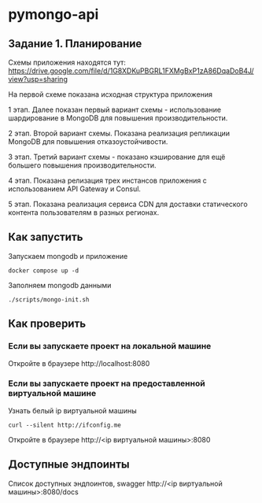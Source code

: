 # pymongo-api

## Задание 1. Планирование

Схемы приложения находятся тут: https://drive.google.com/file/d/1G8XDKuPBGRL1FXMgBxP1zA86DqaDoB4J/view?usp=sharing

На первой схеме показана исходная структура приложения

1 этап. Далее показан первый вариант схемы - использование шардирование в MongoDB для повышения производительности.

2 этап. Второй вариант схемы. Показана реализация репликации MongoDB для повышения отказоустойчивости.

3 этап. Третий вариант схемы - показано кэширование для ещё большего повышения производительности.

4 этап. Показана релизация трех инстансов приложения с использованием API Gateway  и Consul.

5 этап. Показана реализация сервиса CDN для доставки статического контента пользователям в разных регионах.



## Как запустить

Запускаем mongodb и приложение

```shell
docker compose up -d
```

Заполняем mongodb данными

```shell
./scripts/mongo-init.sh
```

## Как проверить

### Если вы запускаете проект на локальной машине

Откройте в браузере http://localhost:8080

### Если вы запускаете проект на предоставленной виртуальной машине

Узнать белый ip виртуальной машины

```shell
curl --silent http://ifconfig.me
```

Откройте в браузере http://<ip виртуальной машины>:8080

## Доступные эндпоинты

Список доступных эндпоинтов, swagger http://<ip виртуальной машины>:8080/docs